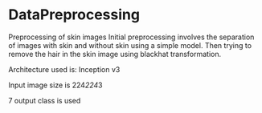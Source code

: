 # DataPreprocessing
Preprocessing of skin images
Initial preprocessing involves the separation of images with skin and without skin using a simple model. 
Then trying to remove the hair in the skin image using blackhat transformation.

Architecture used is: Inception v3

Input image size is 224*224*3

7 output class is used 
